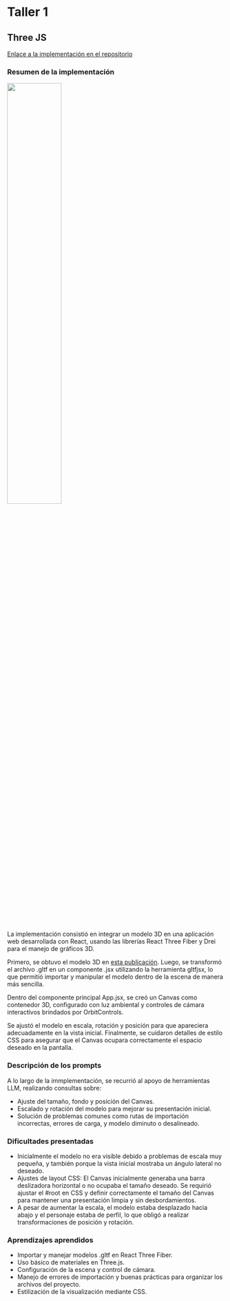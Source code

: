 # Taller 1
## Three JS
[Enlace a la implementación en el repositorio](https://github.com/mijx/computacion-visual/tree/main/2025-04-21_taller_estructuras_3d/threejs/model-3d)

### Resumen de la implementación

<img src="threejs\model-3d\public\resultado\orbitcontrols.gif" width="50%" />

La implementación consistió en integrar un modelo 3D en una aplicación web desarrollada con React, usando las librerías React Three Fiber y Drei para el manejo de gráficos 3D.

Primero, se obtuvo el modelo 3D en [esta publicación](https://www.fab.com/listings/2ef5089c-69b6-4152-879b-896dfb21dfd6). Luego, se transformó el archivo .gltf en un componente .jsx utilizando la herramienta gltfjsx, lo que permitió importar y manipular el modelo dentro de la escena de manera más sencilla.

Dentro del componente principal App.jsx, se creó un Canvas como contenedor 3D, configurado con luz ambiental y controles de cámara interactivos brindados por OrbitControls.

Se ajustó el modelo en escala, rotación y posición para que apareciera adecuadamente en la vista inicial. Finalmente, se cuidaron detalles de estilo CSS para asegurar que el Canvas ocupara correctamente el espacio deseado en la pantalla.

### Descripción de los prompts
A lo largo de la immplementación, se recurrió al apoyo de herramientas LLM, realizando consultas sobre:
* Ajuste del tamaño, fondo y posición del Canvas.
* Escalado y rotación del modelo para mejorar su presentación inicial.
* Solución de problemas comunes como rutas de importación incorrectas, errores de carga, y modelo diminuto o desalineado.

### Dificultades presentadas
* Inicialmente el modelo no era visible debido a problemas de escala muy pequeña, y también porque la vista inicial mostraba un ángulo lateral no deseado.
* Ajustes de layout CSS: El Canvas inicialmente generaba una barra deslizadora horizontal o no ocupaba el tamaño deseado. Se requirió ajustar el #root en CSS y definir correctamente el tamaño del Canvas para mantener una presentación limpia y sin desbordamientos.
* A pesar de aumentar la escala, el modelo estaba desplazado hacia abajo y el personaje estaba de perfil, lo que obligó a realizar transformaciones de posición y rotación.

### Aprendizajes aprendidos

* Importar y manejar modelos .gltf en React Three Fiber.
* Uso básico de materiales en Three.js.
* Configuración de la escena y control de cámara.
* Manejo de errores de importación y buenas prácticas para organizar los archivos del proyecto.
* Estilización de la visualización mediante CSS.
